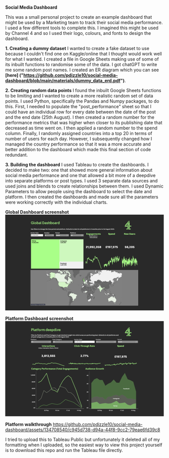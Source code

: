 **Social Media Dashboard**

This was a small personal project to create an example dashboard that might be used by a Marketing team to track their social media performance. I used a few different tools to complete this. I imagined this might be used by Channel 4 and so I used their logo, colours, and fonts to design the dashboard.

**1. Creating a dummy dataset**
I wanted to create a fake dataset to use because I couldn't find one on Kaggle/online that I thought would work well for what I wanted. I created a file in Google Sheets making use of some of its inbuilt functions to randomise some of the data. I got chatGPT to write me some random post names. I created an ER diagram which you can see **[here] ("https://github.com/pdizzle10/social-media-dashboard/blob/main/materials/dummy_data_erd.pdf")**.

**2. Creating random data points**
I found the inbuilt Google Sheets functions to be limiting and I wanted to create a more realistic random set of data points. I used Python, specifically the Pandas and Numpy packages, to do this. First, I needed to populate the "post_performance" sheet so that I could have an individual row for every date between the date of the post and the end date (25th August). I then created a random number for the performance metrics that was higher when closer to its publishing date that decreased as time went on. I then applied a random number to the spend column. Finally, I randomly assigned countries into a top 20 in terms of number of users for each day. However, I subsequently changed how I managed the country performance so that it was a more accurate and better addition to the dashboard which made this final section of code redundant.

**3. Building the dashboard**
I used Tableau to create the dashboards. I decided to make two: one that showed more general information about social media performance and one that allowed a bit more of a deepdive into separate platforms or post types. I used 3 separate data sources and used joins and blends to create relationships between them. I used Dynamic Parameters to allow people using the dashboard to select the date and platform. I then created the dashboards and made sure all the parameters were working correctly with the individual charts.


**Global Dashboard screenshot**
<img src ="https://github.com/pdizzle10/social-media-dashboard/blob/main/finished_product/global_dashboard.png">

**Platform Dashboard screenshot**
<img src = "https://github.com/pdizzle10/social-media-dashboard/blob/main/finished_product/platform_dashboard.png">

**Platform walkthrough**
https://github.com/pdizzle10/social-media-dashboard/assets/134708540/c945d738-d94a-44f8-9cc2-79eae6fd39c8



I tried to upload this to Tableau Public but unfortunately it deleted all of my formatting when I uploaded, so the easiest way to view this project yourself is to download this repo and run the Tableau file directly.

